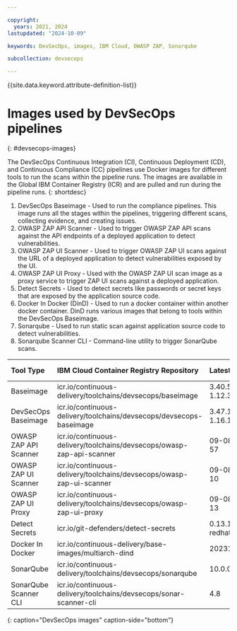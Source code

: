 ```yaml
---

copyright: 
  years: 2021, 2024
lastupdated: "2024-10-09"

keywords: DevSecOps, images, IBM Cloud, OWASP ZAP, Sonarqube

subcollection: devsecops

---
```


{{site.data.keyword.attribute-definition-list}}

# Images used by DevSecOps pipelines
{: #devsecops-images}

The DevSecOps Continuous Integration (CI), Continuous Deployment (CD), and Continuous Compliance (CC) pipelines use Docker images for different tools to run the scans within the pipeline runs. The images are available in the Global IBM Container Registry (ICR) and are pulled and run during the pipeline runs.
{: shortdesc}

1. DevSecOps Baseimage - Used to run the compliance pipelines. This image runs all the stages within the pipelines, triggering different scans, collecting evidence, and creating issues.
1. OWASP ZAP API Scanner - Used to trigger OWASP ZAP API scans against the API endpoints of a deployed application to detect vulnerabilities.
1. OWASP ZAP UI Scanner - Used to trigger OWASP ZAP UI scans against the URL of a deployed application to detect vulnerabilities exposed by the UI.
1. OWASP ZAP UI Proxy - Used with the OWASP ZAP UI scan image as a proxy service to trigger ZAP UI scans against a deployed application.
1. Detect Secrets - Used to detect secrets like passwords or secret keys that are exposed by the application source code.
1. Docker In Docker (DinD) - Used to run a docker container within another docker container. DinD runs various images that belong to tools within the DevSecOps Baseimage. 
1. Sonarqube - Used to run static scan against application source code to detect vulnerabilities.
1. Sonarqube Scanner CLI - Command-line utility to trigger SonarQube scans.

|Tool Type | IBM Cloud Container Registry Repository | Latest version	| Vulnerability Status | Vulnerability Description |
|:----------|:----------|:----------|:----------|:----------|
|Baseimage| icr.io/continuous-delivery/toolchains/devsecops/baseimage| 3.40.5_commons-1.12.3 | Vulnerable |  |
|DevSecOps Baseimage| icr.io/continuous-delivery/toolchains/devsecops/devsecops-baseimage | 3.47.1_commons-1.16.1 | Vulnerable | |
|OWASP ZAP API Scanner|icr.io/continuous-delivery/toolchains/devsecops/owasp-zap-api-scanner| 09-08-2024-10-57 | Vulnerable |   |
|OWASP ZAP UI Scanner|icr.io/continuous-delivery/toolchains/devsecops/owasp-zap-ui-scanner| 09-08-2024-09-10 | Vulnerable |  |
|OWASP ZAP UI Proxy|icr.io/continuous-delivery/toolchains/devsecops/owasp-zap-ui-proxy| 09-08-2024-11-13 | Vulnerable |  |
|Detect Secrets|icr.io/git-defenders/detect-secrets| 0.13.1.ibm.61.dss-redhat-ubi| Vulnerable | |
|Docker In Docker|icr.io/continuous-delivery/base-images/multiarch-dind| 20231109-0005  | Vulnerable |  |
|SonarQube|icr.io/continuous-delivery/toolchains/devsecops/sonarqube| 10.0.0-community  | Vulnerable | |
|SonarQube Scanner CLI|icr.io/continuous-delivery/toolchains/devsecops/sonar-scanner-cli | 4.8 | Vulnerable | |
{: caption="DevSecOps images" caption-side="bottom"}
